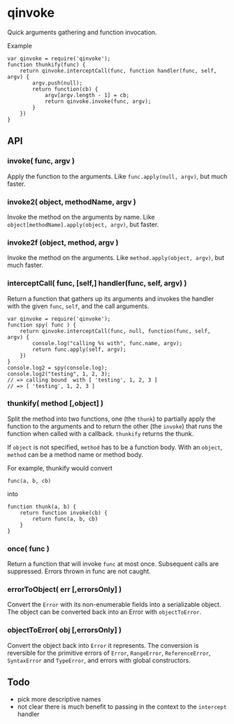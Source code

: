 qinvoke
=======

Quick arguments gathering and function invocation.

Example

    var qinvoke = require('qinvoke');
    function thunkify(func) {
        return qinvoke.interceptCall(func, function handler(func, self, argv) {
            argv.push(null);
            return function(cb) {
                argv[argv.length - 1] = cb;
                return qinvoke.invoke(func, argv);
            }
        })
    }

API
---

### invoke( func, argv )

Apply the function to the arguments.  Like `func.apply(null, argv)`, but much
faster.

### invoke2( object, methodName, argv )

Invoke the method on the arguments by name.  Like `object[methodName].apply(object,
argv)`, but faster.

### invoke2f (object, method, argv )

Invoke the method on the arguments.  Like `method.apply(object, argv)`, but much
faster.

### interceptCall( func, [self,] handler(func, self, argv) )

Return a function that gathers up its arguments and invokes the handler
with the given `func`, `self`, and the call arguments.

    var qinvoke = require('qinvoke');
    function spy( func ) {
        return qinvoke.interceptCall(func, null, function(func, self, argv) {
            console.log("calling %s with", func.name, argv);
            return func.apply(self, argv);
        })
    }
    console.log2 = spy(console.log);
    console.log2("testing", 1, 2, 3);
    // => calling bound  with [ 'testing', 1, 2, 3 ]
    // => [ 'testing', 1, 2, 3 ]

### thunkify( method [,object] )

Split the method into two functions, one (the `thunk`) to partially apply the
function to the arguments and to return the other (the `invoke`) that runs the
function when called with a callback.  `thunkify` returns the thunk.

If `object` is not specified, `method` has to be a function body.  With an
`object`, `method` can be a method name or method body.

For example, thunkify would convert

    func(a, b, cb)

into

    function thunk(a, b) {
        return function invoke(cb) {
            return func(a, b, cb)
        }
    }


### once( func )

Return a function that will invoke `func` at most once.  Subsequent calls are suppressed.
Errors thrown in func are not caught.

### errorToObject( err [,errorsOnly] )

Convert the `Error` with its non-enumerable fields into a serializable object.
The object can be converted back into an Error with `objectToError`.

### objectToError( obj [,errorsOnly] )

Convert the object back into `Error` it represents.  The conversion is reversible
for the primitive errors of `Error`, `RangeError`, `ReferenceError`, `SyntaxError`
and `TypeError`, and errors with global constructors.


Todo
----

- pick more descriptive names
- not clear there is much benefit to passing in the context to the `intercept` handler
